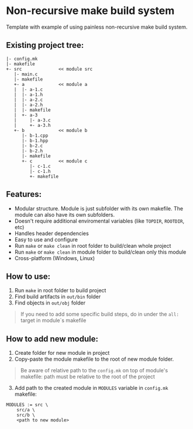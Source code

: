 # Non-recursive make build system
Template with example of using painless non-recursive make build system.

## Existing project tree:
```
|- config.mk
|- makefile
+- src              << module src
   |- main.c
   |- makefile
   +- a             << module a
   |  |- a-1.c
   |  |- a-1.h
   |  |- a-2.c
   |  |- a-2.h
   |  |- makefile
   |  +- a-3
   |     |- a-3.c
   |     +- a-3.h
   +- b             << module b
      |- b-1.cpp
      |- b-1.hpp
      |- b-2.c
      |- b-2.h
      |- makefile
      +- c          << module c
         |- c-1.c
         |- c-1.h
         +- makefile
```

## Features:
+ Modular structure. Module is just subfolder with its own makefile. The module can also have its own subfolders.
+ Doesn't require additional enviromental variables (like ```TOPDIR```, ```ROOTDIR```, etc)
+ Handles header dependencies
+ Easy to use and configure
+ Run ```make``` or ```make clean``` in root folder to build/clean whole project
+ Run ```make``` or ```make clean``` in module folder to build/clean only this module
+ Cross-platform (Windows, Linux)

## How to use:
1. Run ```make``` in root folder to build project
2. Find build artifacts in ```out/bin``` folder
3. Find objects in ```out/obj``` folder
> If you need to add some specific build steps, do in under the ```all:``` target in module`s makefile

## How to add new module:
1. Create folder for new module in project
2. Copy-paste the module makefile to the root of new module folder.
> Be aware of relative path to the ```config.mk``` on top of module's makefile: path must be relative to the root of the project

3. Add path to the created module in ```MODULES``` variable in ```config.mk``` makefile:
```
MODULES := src \
    src/a \
    src/b \
    <path to new module>
```
